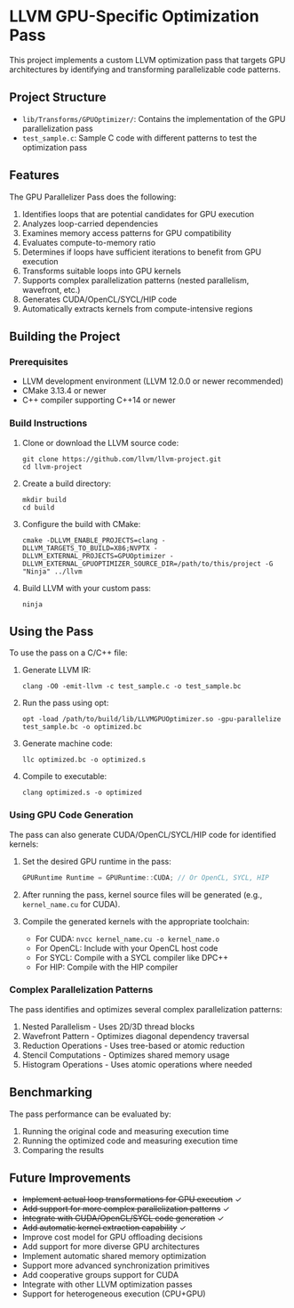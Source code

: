 # LLVM GPU-Specific Optimization Pass

This project implements a custom LLVM optimization pass that targets GPU architectures by identifying and transforming parallelizable code patterns.

## Project Structure

- `lib/Transforms/GPUOptimizer/`: Contains the implementation of the GPU parallelization pass
- `test_sample.c`: Sample C code with different patterns to test the optimization pass

## Features

The GPU Parallelizer Pass does the following:

1. Identifies loops that are potential candidates for GPU execution
2. Analyzes loop-carried dependencies
3. Examines memory access patterns for GPU compatibility
4. Evaluates compute-to-memory ratio
5. Determines if loops have sufficient iterations to benefit from GPU execution
6. Transforms suitable loops into GPU kernels
7. Supports complex parallelization patterns (nested parallelism, wavefront, etc.)
8. Generates CUDA/OpenCL/SYCL/HIP code
9. Automatically extracts kernels from compute-intensive regions

## Building the Project

### Prerequisites

- LLVM development environment (LLVM 12.0.0 or newer recommended)
- CMake 3.13.4 or newer
- C++ compiler supporting C++14 or newer

### Build Instructions

1. Clone or download the LLVM source code:
   ```
   git clone https://github.com/llvm/llvm-project.git
   cd llvm-project
   ```

2. Create a build directory:
   ```
   mkdir build
   cd build
   ```

3. Configure the build with CMake:
   ```
   cmake -DLLVM_ENABLE_PROJECTS=clang -DLLVM_TARGETS_TO_BUILD=X86;NVPTX -DLLVM_EXTERNAL_PROJECTS=GPUOptimizer -DLLVM_EXTERNAL_GPUOPTIMIZER_SOURCE_DIR=/path/to/this/project -G "Ninja" ../llvm
   ```

4. Build LLVM with your custom pass:
   ```
   ninja
   ```

## Using the Pass

To use the pass on a C/C++ file:

1. Generate LLVM IR:
   ```
   clang -O0 -emit-llvm -c test_sample.c -o test_sample.bc
   ```

2. Run the pass using opt:
   ```
   opt -load /path/to/build/lib/LLVMGPUOptimizer.so -gpu-parallelize test_sample.bc -o optimized.bc
   ```

3. Generate machine code:
   ```
   llc optimized.bc -o optimized.s
   ```

4. Compile to executable:
   ```
   clang optimized.s -o optimized
   ```

### Using GPU Code Generation

The pass can also generate CUDA/OpenCL/SYCL/HIP code for identified kernels:

1. Set the desired GPU runtime in the pass:
   ```cpp
   GPURuntime Runtime = GPURuntime::CUDA; // Or OpenCL, SYCL, HIP
   ```

2. After running the pass, kernel source files will be generated (e.g., `kernel_name.cu` for CUDA).

3. Compile the generated kernels with the appropriate toolchain:
   - For CUDA: `nvcc kernel_name.cu -o kernel_name.o`
   - For OpenCL: Include with your OpenCL host code
   - For SYCL: Compile with a SYCL compiler like DPC++
   - For HIP: Compile with the HIP compiler

### Complex Parallelization Patterns

The pass identifies and optimizes several complex parallelization patterns:

1. Nested Parallelism - Uses 2D/3D thread blocks
2. Wavefront Pattern - Optimizes diagonal dependency traversal
3. Reduction Operations - Uses tree-based or atomic reduction
4. Stencil Computations - Optimizes shared memory usage
5. Histogram Operations - Uses atomic operations where needed

## Benchmarking

The pass performance can be evaluated by:

1. Running the original code and measuring execution time
2. Running the optimized code and measuring execution time
3. Comparing the results

## Future Improvements

- ~~Implement actual loop transformations for GPU execution~~ ✓
- ~~Add support for more complex parallelization patterns~~ ✓
- ~~Integrate with CUDA/OpenCL/SYCL code generation~~ ✓
- ~~Add automatic kernel extraction capability~~ ✓
- Improve cost model for GPU offloading decisions
- Add support for more diverse GPU architectures
- Implement automatic shared memory optimization
- Support more advanced synchronization primitives
- Add cooperative groups support for CUDA 
- Integrate with other LLVM optimization passes
- Support for heterogeneous execution (CPU+GPU)
